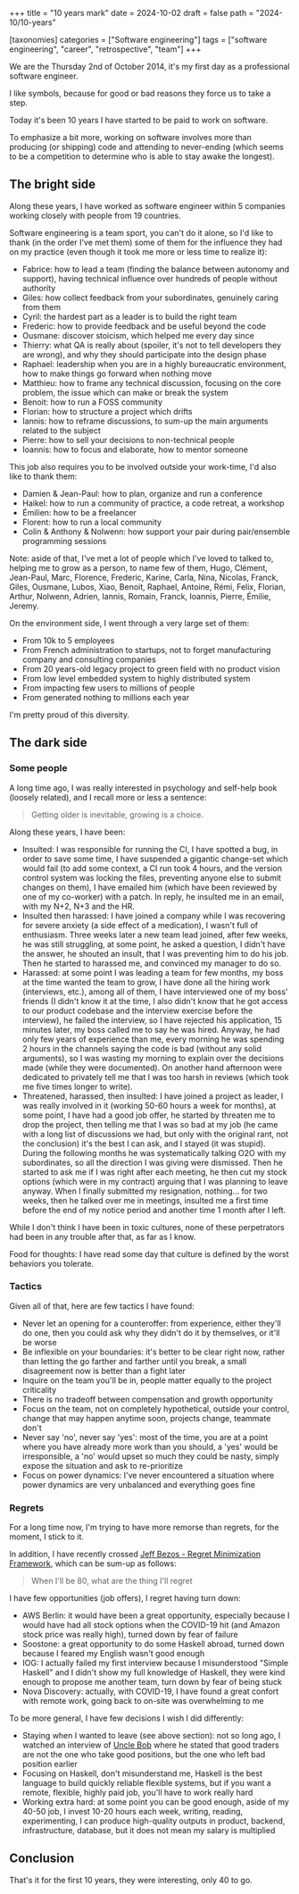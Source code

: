 +++
title = "10 years mark"
date = 2024-10-02
draft = false
path = "2024-10/10-years"

[taxonomies]
categories = ["Software engineering"]
tags = ["software engineering", "career", "retrospective", "team"]
+++

We are the Thursday 2nd of October 2014, it's my first day as a professional software engineer.

I like symbols, because for good or bad reasons they force us to take a step.

Today it's been 10 years I have started to be paid to work on software.

To emphasize a bit more, working on software involves more than producing (or
shipping) code and attending to never-ending (which seems to be a competition
to determine who is able to stay awake the longest).

## The bright side

Along these years, I have worked as software engineer within 5 companies working
closely with people from 19 countries.

Software engineering is a team sport, you can't do it alone, so I'd like to thank
(in the order I've met them) some of them for the influence they had on my practice
(even though it took me more or less time to realize it):

* Fabrice: how to lead a team (finding the balance between autonomy and support), having technical influence over hundreds of people without authority
* Giles: how collect feedback from your subordinates, genuinely caring from them
* Cyril: the hardest part as a leader is to build the right team
* Frederic: how to provide feedback and be useful beyond the code
* Ousmane: discover stoicism, which helped me every day since
* Thierry: what QA is really about (spoiler, it's not to tell developers they are wrong), and why they should participate into the design phase
* Raphael: leadership when you are in a highly bureaucratic environment, how to make things go forward when nothing move
* Matthieu: how to frame any technical discussion, focusing on the core problem, the issue which can make or break the system
* Benoit: how to run a FOSS community
* Florian: how to structure a project which drifts
* Iannis: how to reframe discussions, to sum-up the main arguments related to the subject
* Pierre: how to sell your decisions to non-technical people
* Ioannis: how to focus and elaborate, how to mentor someone

This job also requires you to be involved outside your work-time, I'd also
like to thank them:

* Damien & Jean-Paul: how to plan, organize and run a conference
* Haikel: how to run a community of practice, a code retreat, a workshop
* Émilien: how to be a freelancer
* Florent: how to run a local community
* Colin & Anthony & Nolwenn: how support your pair during pair/ensemble programming sessions

Note: aside of that, I've met a lot of people which I've loved to talked to,
helping me to grow as a person, to name few of them, Hugo, Clément, Jean-Paul,
Marc, Florence, Frederic, Karine, Carla, Nina, Nicolas, Franck, Giles, Ousmane,
Lubos, Xiao, Benoit, Raphael, Antoine, Rémi, Felix, Florian, Arthur, Nolwenn,
Adrien, Iannis, Romain, Franck, Ioannis, Pierre, Émilie, Jeremy.

On the environment side, I went through a very large set of them:

* From 10k to 5 employees
* From French administration to startups, not to forget manufacturing company and consulting companies
* From 20 years-old legacy project to green field with no product vision
* From low level embedded system to highly distributed system
* From impacting few users to millions of people
* From generated nothing to millions each year

I'm pretty proud of this diversity.

## The dark side

### Some people

A long time ago, I was really interested in psychology and self-help
book (loosely related), and I recall more or less a sentence:

> Getting older is inevitable, growing is a choice.

Along these years, I have been:

* Insulted: I was responsible for running the CI, I have spotted a bug, in order to save some time, I have suspended a gigantic change-set which would fail (to add some context, a CI run took 4 hours, and the version control system was locking the files, preventing anyone else to submit changes on them), I have emailed him (which have been reviewed by one of my co-worker) with a patch. In reply, he insulted me in an email, with my N+2, N+3 and the HR.
* Insulted then harassed: I have joined a company while I was recovering for severe anxiety (a side effect of a medication), I wasn't full of enthusiasm. Three weeks later a new team lead joined, after few weeks, he was still struggling, at some point, he asked a question, I didn't have the answer, he shouted an insult, that I was preventing him to do his job. Then he started to harassed me, and convinced my manager to do so.
* Harassed: at some point I was leading a team for few months, my boss at the time wanted the team to grow, I have done all the hiring work (interviews, etc.), among all of them, I have interviewed one of my boss' friends (I didn't know it at the time, I also didn't know that he got access to our product codebase and the interview exercise before the interview), he failed the interview, so I have rejected his application, 15 minutes later, my boss called me to say he was hired. Anyway, he had only few years of experience than me, every morning he was spending 2 hours in the channels saying the code is bad (without any solid arguments), so I was wasting my morning to explain over the decisions made (while they were documented). On another hand afternoon were dedicated to privately tell me that I was too harsh in reviews (which took me five times longer to write).
* Threatened, harassed, then insulted: I have joined a project as leader, I was really involved in it (working 50-60 hours a week for months), at some point, I have had a good job offer, he started by threaten me to drop the project, then telling me that I was so bad at my job (he came with a long list of discussions we had, but only with the original rant, not the conclusion) it's the best I can ask, and I stayed (it was stupid). During the following months he was systematically talking O2O with my subordinates, so all the direction I was giving were dismissed. Then he started to ask me if I was right after each meeting, he then cut my stock options (which were in my contract) arguing that I was planning to leave anyway. When I finally submitted my resignation, nothing... for two weeks, then he talked over me in meetings, insulted me a first time before the end of my notice period and another time 1 month after I left.

While I don't think I have been in toxic cultures, none of these perpetrators had been in any trouble after that, as far as I know.

Food for thoughts: I have read some day that culture is defined by the worst
behaviors you tolerate.

### Tactics

Given all of that, here are few tactics I have found:

* Never let an opening for a counteroffer: from experience, either they'll do one, then you could ask why they didn't do it by themselves, or it'll be worse
* Be inflexible on your boundaries: it's better to be clear right now, rather than letting the go farther and farther until you break, a small disagreement now is better than a fight later
* Inquire on the team you'll be in, people matter equally to the project criticality
* There is no tradeoff between compensation and growth opportunity
* Focus on the team, not on completely hypothetical, outside your control, change that may happen anytime soon, projects change, teammate don't
* Never say 'no', never say 'yes': most of the time, you are at a point where you have already more work than you should, a 'yes' would be irresponsible, a 'no' would upset so much they could be nasty, simply expose the situation and ask to re-prioritize
* Focus on power dynamics: I've never encountered a situation where power dynamics are very unbalanced and everything goes fine

### Regrets

For a long time now, I'm trying to have more remorse than regrets, for the moment, I stick to it.

In addition, I have recently crossed [Jeff Bezos - Regret Minimization Framework](https://www.youtube.com/watch?v=jwG_qR6XmDQ),
which can be sum-up as follows:

> When I'll be 80, what are the thing I'll regret

I have few opportunities (job offers), I regret having turn down:

* AWS Berlin: it would have been a great opportunity, especially because I would have had all stock options when the COVID-19 hit (and Amazon stock price was really high), turned down by fear of failure
* Soostone: a great opportunity to do some Haskell abroad, turned down because I feared my English wasn't good enough
* IOG: I actually failed my first interview because I misunderstood "Simple Haskell" and I didn't show my full knowledge of Haskell, they were kind enough to propose me another team, turn down by fear of being stuck
* Nova Discovery: actually, with COVID-19, I have found a great confort with remote work, going back to on-site was overwhelming to me

To be more general, I have few decisions I wish I did differently:

* Staying when I wanted to leave (see above section): not so long ago, I watched an interview of [Uncle Bob](https://www.youtube.com/watch?v=wf68VDObVX0) where he stated that good traders are not the one who take good positions, but the one who left bad position earlier
* Focusing on Haskell, don't misunderstand me, Haskell is the best language to build quickly reliable flexible systems, but if you want a remote, flexible, highly paid job, you'll have to work really hard
* Working extra hard: at some point you can be good enough, aside of my 40-50 job, I invest 10-20 hours each week, writing, reading, experimenting, I can produce high-quality outputs in product, backend, infrastructure, database, but it does not mean my salary is multiplied

## Conclusion

That's it for the first 10 years, they were interesting, only 40 to go.
